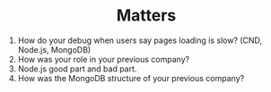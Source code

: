 <h1 align="center">Matters</h1>

1. How do your debug when users say pages loading is slow? (CND, Node.js, MongoDB)
2. How was your role in your previous company?
3. Node.js good part and bad part.
4. How was the MongoDB structure of your previous company?
